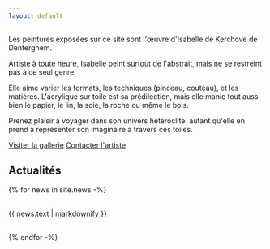 ```yaml
---
layout: default
---
```


<style>
  main { max-width: 600px; margin: auto; }
  section { margin: 30px 0; }
</style>

Les peintures exposées sur ce site sont l'œuvre d'Isabelle de Kerchove de
Denterghem.

Artiste à toute heure, Isabelle peint surtout de l'abstrait, mais ne se
restreint pas à ce seul genre.

Elle aime varier les formats, les techniques (pinceau, couteau), et les
matières.  L'acrylique sur toile est sa prédilection, mais elle manie tout aussi
bien le papier, le lin, la soie, la roche ou même le bois.

Prenez plaisir à voyager dans son univers hétéroclite, autant qu'elle en prend à
représenter son imaginaire à travers ces toiles.

<div class="action">
  <a href="/gallery/" class="btn">Visiter la gallerie</a>
  <a href="mailto:contact@ysaflo.fr" class="btn">Contacter l'artiste</a>
</div>

## Actualités

{% for news in site.news -%}
  <section>{{ news.text | markdownify }}</section>
{% endfor -%}
